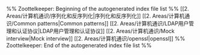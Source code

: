 %% Zoottelkeeper: Beginning of the autogenerated index file list  %%
 [[2. Areas/计算机通识/序列化和反序列化|序列化和反序列化]]
 [[2. Areas/计算机通识/Common patterns|Common patterns]]
 [[2. Areas/计算机通识/LDAP用户管理和认证协议|LDAP用户管理和认证协议]]
 [[2. Areas/计算机通识/Mock interview|Mock interview]]
 [[2. Areas/计算机通识/openssl|openssl]]
%% Zoottelkeeper: End of the autogenerated index file list  %%
